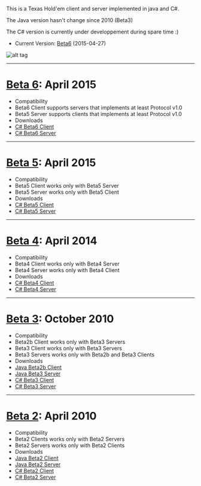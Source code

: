 This is a Texas Hold'em client and server implemented in java and C#.

The Java version hasn't change since 2010 (Beta3)

The C# version is currently under developpement during spare time :)

 * Current Version: [Beta6](https://github.com/Ericmas001/BluffinMuffin.Beta/releases/tag/v0.6-beta-6) (2015-04-27)

![alt tag](https://googledrive.com/host/0B2wUdLMFaj9JX0pPakRnbWZkeTQ/Beta4.png)

----

# [Beta 6](https://github.com/Ericmas001/BluffinMuffin.Beta/releases/tag/v0.6-beta-6): April 2015

 * Compatibility
  * Beta6 Client supports servers that implements at least Protocol v1.0
  * Beta5 Server supports clients that implements at least Protocol v1.0
 * Downloads
  * [C# Beta6 Client](https://github.com/Ericmas001/BluffinMuffin.Beta/releases/download/v0.6-beta-6/BluffinMuffin.Client.v0.6.zip)
  * [C# Beta6 Server](https://github.com/Ericmas001/BluffinMuffin.Beta/releases/download/v0.6-beta-6/BluffinMuffin.Server.v0.6.zip)

----

# [Beta 5](https://github.com/Ericmas001/bluffin-muffin/releases/tag/v0.5-beta.5): April 2015

 * Compatibility
  * Beta5 Client works only with Beta5 Server
  * Beta5 Server works only with Beta5 Client
 * Downloads
  * [C# Beta5 Client](https://github.com/Ericmas001/bluffin-muffin/releases/download/v0.5-beta.5/BluffinMuffin.Client.Beta5.zip)
  * [C# Beta5 Server](https://github.com/Ericmas001/bluffin-muffin/releases/download/v0.5-beta.5/BluffinMuffin.Server.Beta5.zip)

----
# [Beta 4](https://github.com/Ericmas001/bluffin-muffin/releases/tag/v0.4-beta.4): April 2014

 * Compatibility
  * Beta4 Client works only with Beta4 Server
  * Beta4 Server works only with Beta4 Client
 * Downloads
  * [C# Beta4 Client](https://github.com/Ericmas001/bluffin-muffin/releases/download/v0.4-beta.4/BluffinMuffinClient.Beta4.2014-04-07.zip)
  * [C# Beta4 Server](https://github.com/Ericmas001/bluffin-muffin/releases/download/v0.4-beta.4/BluffinMuffinServer.Beta4.2014-04-07.zip)

----

# [Beta 3](https://github.com/Ericmas001/bluffin-muffin/releases/tag/v0.3-beta.3): October 2010

 * Compatibility
  * Beta2b Client works only with Beta3 Servers
  * Beta3 Client works only with Beta3 Servers
  * Beta3 Servers works only with Beta2b and Beta3 Clients
 * Downloads
  * [Java Beta2b Client](https://github.com/Ericmas001/bluffin-muffin/releases/download/v0.3-beta.3/BluffinMuffin.PokerClient.Java.B02b.zip)
  * [Java Beta3 Server](https://github.com/Ericmas001/bluffin-muffin/releases/download/v0.3-beta.3/BluffinMuffin.PokerServer.Java.B03.jar)
  * [C# Beta3 Client](https://github.com/Ericmas001/bluffin-muffin/releases/download/v0.3-beta.3/BluffinMuffin.PokerClient.Net.B03.zip)
  * [C# Beta3 Server](https://github.com/Ericmas001/bluffin-muffin/releases/download/v0.3-beta.3/BluffinMuffin.PokerServer.Net.B03.zip)

----

# [Beta 2](https://github.com/Ericmas001/bluffin-muffin/releases/tag/v0.2-beta.2): April 2010

 * Compatibility
  * Beta2 Clients works only with Beta2 Servers
  * Beta2 Servers works only with Beta2 Clients
 * Downloads
  * [Java Beta2 Client](https://github.com/Ericmas001/bluffin-muffin/releases/download/v0.2-beta.2/Bluffin.Muffin.Client.zip)
  * [Java Beta2 Server](https://github.com/Ericmas001/bluffin-muffin/releases/download/v0.2-beta.2/Bluffin.Muffin.Server.jar)
  * [C# Beta2 Client](https://github.com/Ericmas001/bluffin-muffin/releases/download/v0.2-beta.2/Bluffin.Muffin.C.Client.zip)
  * [C# Beta2 Server](https://github.com/Ericmas001/bluffin-muffin/releases/download/v0.2-beta.2/Bluffin.Muffin.C.Server.zip)
